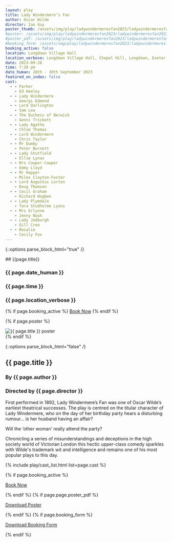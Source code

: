 ```yaml
---
layout: play
title: Lady Windermere’s Fan
author: Oscar Wilde
director: Ian Guy
poster_thumb: /assets/img/play/ladywindermeresfan2023/ladywindermeresfan2023thumb.jpg
#poster: /assets/img/play/ladywindermeresfan2023/ladywindermeresfan2023poster.jpg
#poster_pdf: /assets/img/play/ladywindermeresfan2023/ladywindermeresfan2023poster.pdf
#booking_form: /assets/img/play/ladywindermeresfan2023/ladywindermeresfan2023bookingform.pdf
booking_active: false
location: Longdown Village Hall
location_verbose: Longdown Village Hall, Chapel Hill, Longdown, Exeter, EX6 7SN
date: 2023-09-28
time: 7:30 pm
date_human: 28th - 30th September 2023
featured_on_index: false
cast:
  - - Parker
    - Ed Heeley
  - - Lady Windermere
    - Georgi Edmond
  - - Lord Darlington
    - Sam Lew
  - - The Duchess of Berwick
    - Genni Trickett
  - - Lady Agatha
    - Chloe Thomas
  - - Lord Windermere
    - Chris Taylor
  - - Mr Dumby
    - Peter Burnett
  - - Lady Stutfield
    - Ellie Lynas
  - - Mrs Cowper-Cowper
    - Emmy Lloyd
  - - Mr Hopper
    - Miles Clayton-Foster
  - - Lord Augustus Lorton
    - Doug Thomson
  - - Cecil Graham
    - Richard Hogben
  - - Lady Plymdale
    - Tara Studholme Lyons
  - - Mrs Erlynne
    - Jenny Nash
  - - Lady Jedburgh
    - Gill Cree
  - - Rosalie
    - Cecily Fox
---
```


{::options parse_block_html="true" /}

<div class="jumbotron">
## {{page.title}}
<h3> <i class="fas fa-calendar-alt"></i> {{ page.date_human }}</h3>
<h3> <i class="fas fa-clock"></i> {{ page.time }}</h3>
<h3> <i class="fas fa-map-marker-alt"></i> {{ page.location_verbose }}</h3>
{% if page.booking_active %}
<a class="btn btn-primary" href="{{ site.social_links.ticketsource }}" role="button">Book Now</a>
{% endif %}
</div>

{% if page.poster %}
<div class="row text-center">
<div class="col-1">
</div>
<div class="col-10">
<img class="img-fluid" src="{{ page.poster | relative_url }}" alt="{{ page.title }} poster" />
</div>
<div class="col-1">
</div>
</div>
{% endif %}

{::options parse_block_html="false" /}

## {{ page.title }}
### By {{ page.author }}
### Directed by {{ page.director }}

First performed in 1892, Lady Windermere’s Fan was one of Oscar Wilde’s earliest
theatrical successes. The play is centred on the titular character of Lady
Windermere, who on the day of her birthday party hears a disturbing rumour... is
her husband having an affair?

Will the ‘other woman’ really attend the party?

Chronicling a series of misunderstandings and deceptions in the high society
world of Victorian London this hectic upper-class comedy sparkles with Wilde's
trademark wit and intelligence and remains one of his most popular plays to this
day.

{% include play/cast_list.html list=page.cast %}

{% if page.booking_active %}
<p class="text-center"><a class="btn btn-primary" href="{{ site.social_links.ticketsource }}" role="button">Book Now</a></p>
{% endif %}
{% if page.page.poster_pdf %}
<p class="text-center"><a href="{{ page.poster_pdf | relative_url}}" role="button">Download Poster</a></p>
{% endif %}
{% if page.booking_form %}
<p class="text-center"><a href="{{ page.booking_form | relative_url }}" role="button">Download Booking Form</a></p>
{% endif %}
